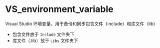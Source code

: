 # VS_environment_variable
Visual Studio 环境变量，用于备份和同步包含文件（include）和库文件（lib）

- 包含文件放于 `Include` 文件夹下
- 库文件（.lib）放于 `Libs` 文件夹下